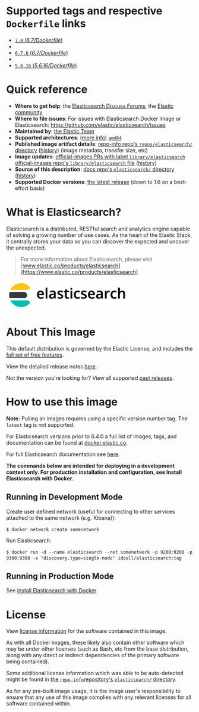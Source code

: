 # Supported tags and respective `Dockerfile` links

- [`7.0` (*6.7/Dockerfile*)](https://github.com/idoall/docker/blob/master/elasticsearch/7.0/Dockerfile)
- 
- [`6.7.0` (*6.7/Dockerfile*)](https://github.com/idoall/docker/blob/master/elasticsearch/6.7/Dockerfile)
- 
- [`5.6.16` (*5.6.16/Dockerfile*)](https://github.com/idoall/docker/blob/master/elasticsearch/5.6.16/Dockerfile)

# Quick reference

- **Where to get help**:
  the [Elasticsearch Discuss Forums](https://discuss.elastic.co/c/elasticsearch), the [Elastic community](https://www.elastic.co/community)
- **Where to file issues**:
  For issues with Elasticsearch Docker Image or Elasticsearch: <https://github.com/elastic/elasticsearch/issues>
- **Maintained by**:
  [the Elastic Team](https://github.com/elastic/elasticsearch)
- **Supported architectures**: ([more info](https://github.com/docker-library/official-images#architectures-other-than-amd64))
  [`amd64`](https://hub.docker.com/r/amd64/elasticsearch/)
- **Published image artifact details**:
  [repo-info repo's `repos/elasticsearch/` directory](https://github.com/docker-library/repo-info/blob/master/repos/elasticsearch) ([history](https://github.com/docker-library/repo-info/commits/master/repos/elasticsearch))
  (image metadata, transfer size, etc)
- **Image updates**:
  [official-images PRs with label `library/elasticsearch`](https://github.com/docker-library/official-images/pulls?q=label%3Alibrary%2Felasticsearch)
  [official-images repo's `library/elasticsearch` file](https://github.com/docker-library/official-images/blob/master/library/elasticsearch) ([history](https://github.com/docker-library/official-images/commits/master/library/elasticsearch))
- **Source of this description**:
  [docs repo's `elasticsearch/` directory](https://github.com/docker-library/docs/tree/master/elasticsearch) ([history](https://github.com/docker-library/docs/commits/master/elasticsearch))
- **Supported Docker versions**:
  [the latest release](https://github.com/docker/docker-ce/releases/latest) (down to 1.6 on a best-effort basis)

# What is Elasticsearch?

Elasticsearch is a distributed, RESTful search and analytics engine capable of solving a growing number of use cases. As the heart of the Elastic Stack, it centrally stores your data so you can discover the expected and uncover the unexpected.

> For more information about Elasticsearch, please visit [www.elastic.co/products/elasticsearch](https://www.elastic.co/products/elasticsearch)

![logo](https://raw.githubusercontent.com/docker-library/docs/7baeec9386c1d3960fc9021a5973694b2e0e1af9/elasticsearch/logo.png)

# About This Image

This default distribution is governed by the Elastic License, and includes the [full set of free features](https://www.elastic.co/subscriptions).

View the detailed release notes [here](https://www.elastic.co/guide/en/elasticsearch/reference/current/es-release-notes.html).

Not the version you're looking for? View all supported [past releases](https://www.docker.elastic.co/).

# How to use this image

**Note:** Pulling an images requires using a specific version number tag. The `latest` tag is not supported.

For Elasticsearch versions prior to 6.4.0 a full list of images, tags, and documentation can be found at [docker.elastic.co](https://www.docker.elastic.co/).

For full Elasticsearch documentation see [here](https://www.elastic.co/guide/en/elasticsearch/reference/index.html).

**The commands below are intended for deploying in a development context only. For production installation and configuration, see Install Elasticsearch with Docker.**

## Running in Development Mode

Create user defined network (useful for connecting to other services attached to the same network (e.g. Kibana)):

```console
$ docker network create somenetwork
```

Run Elasticsearch:

```console
$ docker run -d --name elasticsearch --net somenetwork -p 9200:9200 -p 9300:9300 -e "discovery.type=single-node" idoall/elasticsearch:tag
```

## Running in Production Mode

See [Install Elasticsearch with Docker](https://www.elastic.co/guide/en/elasticsearch/reference/6.x/docker.html)

# License

View [license information](https://github.com/elastic/elasticsearch/blob/6.4/licenses/ELASTIC-LICENSE.txt) for the software contained in this image.

As with all Docker images, these likely also contain other software which may be under other licenses (such as Bash, etc from the base distribution, along with any direct or indirect dependencies of the primary software being contained).

Some additional license information which was able to be auto-detected might be found in [the `repo-info`repository's `elasticsearch/` directory](https://github.com/docker-library/repo-info/tree/master/repos/elasticsearch).

As for any pre-built image usage, it is the image user's responsibility to ensure that any use of this image complies with any relevant licenses for all software contained within.